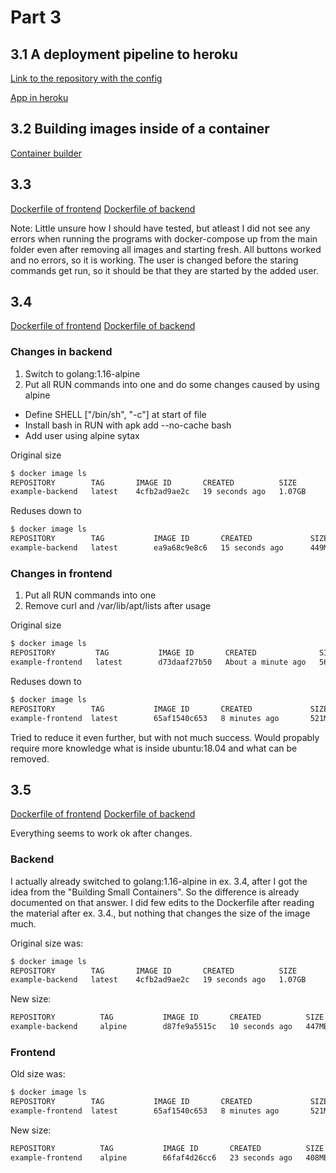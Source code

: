 # Part 3

## 3.1 A deployment pipeline to heroku

[Link to the repository with the config](https://github.com/nikomn/docker-hy.github.io)

[App in heroku](https://dockeri-testi-app2.herokuapp.com/)

## 3.2 Building images inside of a container

[Container builder](container-builder/)

## 3.3

[Dockerfile of frontend](Dockerfile-3-3-frontend)
[Dockerfile of backend](Dockerfile-3-3-backend)

Note: Little unsure how I should have tested, but atleast I did not see any
errors when running the programs with docker-compose up from the main folder
even after removing all images and starting fresh. All buttons worked and no
errors, so it is working. The user is changed before the staring commands get
run, so it should be that they are started by the added user.

## 3.4

[Dockerfile of frontend](Dockerfile-3-4-frontend)
[Dockerfile of backend](Dockerfile-3-4-backend)

### Changes in backend

1. Switch to golang:1.16-alpine
2. Put all RUN commands into one and do some changes caused by using alpine
  - Define SHELL ["/bin/sh", "-c"] at start of file
  - Install bash in RUN with apk add --no-cache bash
  - Add user using alpine sytax

Original size

```bash
$ docker image ls
REPOSITORY        TAG       IMAGE ID       CREATED          SIZE
example-backend   latest    4cfb2ad9ae2c   19 seconds ago   1.07GB
```

Reduses down to

```bash
$ docker image ls
REPOSITORY        TAG           IMAGE ID       CREATED             SIZE
example-backend   latest        ea9a68c9e8c6   15 seconds ago      449MB
```

### Changes in frontend

1. Put all RUN commands into one
2. Remove curl and /var/lib/apt/lists after usage

Original size

```bash
$ docker image ls
REPOSITORY         TAG           IMAGE ID       CREATED              SIZE
example-frontend   latest        d73daaf27b50   About a minute ago   566MB
```

Reduses down to

```bash
$ docker image ls
REPOSITORY        TAG           IMAGE ID       CREATED             SIZE
example-frontend  latest        65af1540c653   8 minutes ago       521MB
```

Tried to reduce it even further, but with not much success. Would propably require
more knowledge what is inside ubuntu:18.04 and what can be removed.

## 3.5

[Dockerfile of frontend](Dockerfile-3-5-frontend)
[Dockerfile of backend](Dockerfile-3-5-backend)

Everything seems to work ok after changes.

### Backend

I actually already switched to golang:1.16-alpine in ex. 3.4, after I got the
idea from the "Building Small Containers". So the difference is already documented
on that answer. I did few edits to the Dockerfile after reading the material
after ex. 3.4., but nothing that changes the size of the image much.

Original size was:

```bash
$ docker image ls
REPOSITORY        TAG       IMAGE ID       CREATED          SIZE
example-backend   latest    4cfb2ad9ae2c   19 seconds ago   1.07GB
```

New size:

```bash
REPOSITORY          TAG           IMAGE ID       CREATED          SIZE
example-backend     alpine        d87fe9a5515c   10 seconds ago   447MB
```

### Frontend

Old size was:

```bash
$ docker image ls
REPOSITORY        TAG           IMAGE ID       CREATED             SIZE
example-frontend  latest        65af1540c653   8 minutes ago       521MB
```

New size:

```bash
REPOSITORY          TAG           IMAGE ID       CREATED          SIZE
example-frontend    alpine        66faf4d26cc6   23 seconds ago   408MB
```